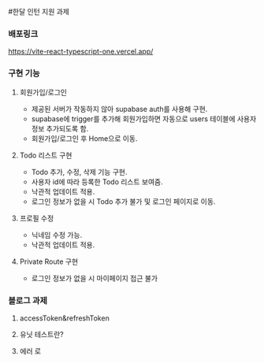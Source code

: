 #한달 인턴 지원 과제

### 배포링크

https://vite-react-typescript-one.vercel.app/

### 구현 기능

1. 회원가입/로그인

   - 제공된 서버가 작동하지 않아 supabase auth를 사용해 구현.
   - supabase에 trigger를 추가해 회원가입하면 자동으로 users 테이블에 사용자 정보 추가되도록 함.
   - 회원가입/로그인 후 Home으로 이동.

2. Todo 리스트 구현

   - Todo 추가, 수정, 삭제 기능 구현.
   - 사용자 id에 따라 등록한 Todo 리스트 보여줌.
   - 낙관적 업데이트 적용.
   - 로그인 정보가 없을 시 Todo 추가 불가 및 로그인 페이지로 이동.

3. 프로필 수정

   - 닉네임 수정 가능.
   - 낙관적 업데이트 적용.

4. Private Route 구현

   - 로그인 정보가 없을 시 마이페이지 접근 불가

### 블로그 과제

1. accessToken&refreshToken

2. 유닛 테스트란?

3. 에러 로
